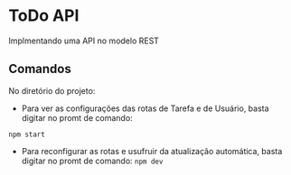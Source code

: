 # ToDo API

Implmentando uma API no modelo REST 

## Comandos

No diretório do projeto:

- Para ver as configurações das rotas de Tarefa e de Usuário, basta digitar no promt de comando:

```npm start ```

- Para reconfigurar as rotas e usufruir da atualização automática, basta digitar no promt de comando:
```npm dev ```
